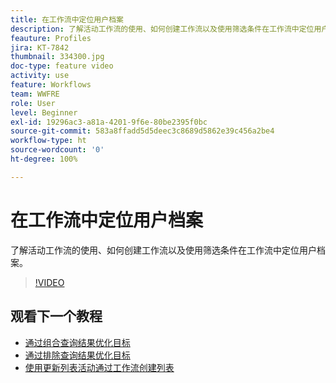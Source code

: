 ```yaml
---
title: 在工作流中定位用户档案
description: 了解活动工作流的使用、如何创建工作流以及使用筛选条件在工作流中定位用户档案。
feauture: Profiles
jira: KT-7842
thumbnail: 334300.jpg
doc-type: feature video
activity: use
feature: Workflows
team: WWFRE
role: User
level: Beginner
exl-id: 19296ac3-a81a-4201-9f6e-80be2395f0bc
source-git-commit: 583a8ffadd5d5deec3c8689d5862e39c456a2be4
workflow-type: ht
source-wordcount: '0'
ht-degree: 100%

---
```


# 在工作流中定位用户档案

了解活动工作流的使用、如何创建工作流以及使用筛选条件在工作流中定位用户档案。

>[!VIDEO](https://video.tv.adobe.com/v/334300?quality=12&learn=on)

## 观看下一个教程

* [通过组合查询结果优化目标](/help/process-management/refine-targets-by-combining-query-results.md)
* [通过排除查询结果优化目标](/help/process-management/refine-targets-by-excluding-query-results.md)
* [使用更新列表活动通过工作流创建列表](/help/process-management/use-the-update-list-activity.md)
